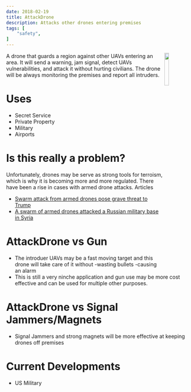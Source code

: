 ```yaml
---
date: 2018-02-19
title: AttackDrone
description: Attacks other drones entering premises
tags: [
    "safety",
]
---
```


<img align="right" src="https://i.imgur.com/p8jenZt.png" style="width: 15%;">

A drone that guards a region against other UAVs entering an area. It will send a warning, jam signal, detect UAVs vulnerabilities, and attack it without hurting civilians. The drone will be always monitoring the premises and report all intruders. 

# Uses
- Secret Service
- Private Property
- Military
- Airports
# Is this really a problem?
Unfortunately, drones may be serve as strong tools for terroism, which is why it is becoming more and more regulated. There have been a rise in cases with armed drone attacks.
Articles
- [Swarm attack from armed drones pose grave threat to Trump](http://www.washingtonexaminer.com/swarm-attack-from-armed-drones-pose-grave-threat-to-trump/article/2635455)
- [A swarm of armed drones attacked a Russian military base in Syria](https://www.cnbc.com/2018/01/11/swarm-of-armed-diy-drones-attacks-russian-military-base-in-syria.html)
# AttackDrone vs Gun
- The introduer UAVs may be a fast moving target and this drone will take care of it without
  -wasting bullets
  -causing an alarm
- This is still a very ninche application and gun use may be more cost effective and can be used for multiple other purposes. 
# AttackDrone vs Signal Jammers/Magnets
- Signal Jammers and strong magnets will be more effective at keeping drones off premises 
# Current Developments
- US Military

